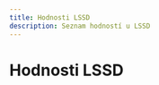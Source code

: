 ```yaml
---
title: Hodnosti LSSD
description: Seznam hodností u LSSD
---
```

<script setup>
  const gAds = import.meta.env.VITE_GADS;
</script>

# Hodnosti LSSD

<!-- content -->